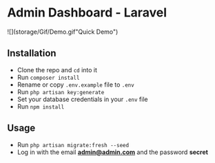# Admin Dashboard - Laravel
![](storage/Gif/Demo.gif"Quick Demo")

## Installation

- Clone the repo and `cd` into it
- Run `composer install`
- Rename or copy `.env.example` file to `.env`
- Run `php artisan key:generate`
- Set your database credentials in your `.env` file
- Run `npm install`

## Usage

- Run `php artisan migrate:fresh --seed`
- Log in with the email **admin@admin.com** and the password **secret** 






